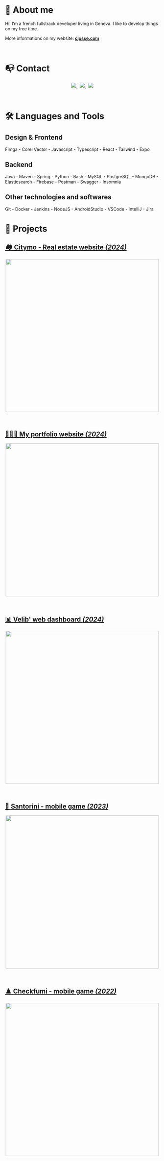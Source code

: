 # 👦 About me

Hi! I’m a french fullstrack developer living in Geneva. I like to develop things on my free time.

More informations on my website: **[cjosse.com](https://www.cjosse.com/)**

<br>

# 📭 Contact
<p align="center">
	<a href="https://www.linkedin.com/in/clement-josse/">
		<img src="https://img.shields.io/badge/-LINKEDIN-0077B5?style=for-the-badge&logo=linkedin&logoColor=white">
	</a>
	<span>&nbsp;</span>
	<a href="mailto:clement.b.josse@gmail.com">
		<img src="https://img.shields.io/badge/-MAIL-D14836?style=for-the-badge&logo=gmail&logoColor=white">
	</a>
	<span>&nbsp;</span>
	<a href="https://www.cjosse.com/">
		<img src="https://img.shields.io/badge/-Cjosse.COM-000000?style=for-the-badge&logo=react&logoColor=white">
	</a>
</p>

<br>

# 🛠️ Languages and Tools
## Design & Frontend
Fimga - Corel Vector - Javascript - Typescript - React - Tailwind - Expo

## Backend
Java - Maven - Spring - Python - Bash - MySQL - PostgreSQL - MongoDB - Elasticsearch - Firebase - Postman - Swagger - Insomnia

## Other technologies and softwares
Git - Docker - Jenkins - NodeJS - AndroidStudio - VSCode - IntelliJ - Jira

# 📂 Projects

## [🏘️ Citymo - Real estate website *(2024)*](https://github.com/clementjosse/citymo)


<p align="center">
	<a href="https://github.com/clementjosse/citymo"><img src="https://cjosse.com/static/media/citymo.2c8e6761c9f370b627da.gif" width="500"></a>
</p>

<br>

## [👩🏻‍💻 My portfolio website *(2024)*](https://github.com/clementjosse/portfolio)


<p align="center">
	<a href="https://github.com/clementjosse/portfolio"><img src="https://cjosse.com/static/media/portfolio.f8e2b41462542b638fbc.gif" width="500"></a>
</p>

<br>

## [📊 Velib' web dashboard *(2024)*](https://github.com/clementjosse/velib)


<p align="center">
	<a href="https://github.com/clementjosse/velib"><img src="https://cjosse.com/static/media/velib.7693187cc9f4e48d07c1.gif" width="500"></a>
</p>

<br>

## [🔵 Santorini - mobile game *(2023)*](https://github.com/clementjosse/santorini)


<p align="center">
	<a href="https://github.com/angeluriot/Minecraft_clone"><img src="https://cjosse.com/static/media/santorini.9406c99d498e19c7b44f.gif" width="500"></a>
</p>

<br>

## [♟️ Checkfumi - mobile game *(2022)*](https://github.com/clementjosse/Checkfumi)


<p align="center">
	<a href="https://github.com/clementjosse/Checkfumi"><img src="https://cjosse.com/static/media/checkfumi.9b5208e9a13ed02af182.gif" width="500"></a>
</p>

<br>

